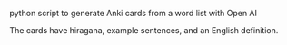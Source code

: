 python script to generate Anki cards from a word list with Open AI

The cards have hiragana, example sentences, and an English definition.